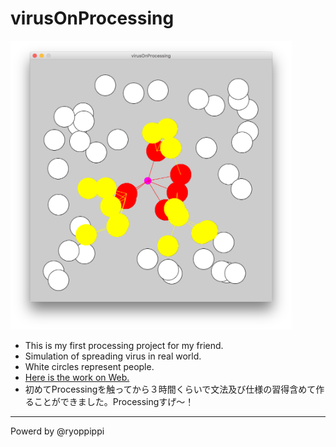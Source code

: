 # virusOnProcessing

<img src="./Screenshot/app.png" width="450">

*  This is my first processing project for my friend.
*  Simulation of spreading virus in real world.
*  White circles represent people.
*  <a href="https://dl.dropboxusercontent.com/u/58534474/hikari/index.html">Here is the work on Web.</a>
* 初めてProcessingを触ってから３時間くらいで文法及び仕様の習得含めて作ることができました。Processingすげ〜！



---
Powerd by @ryoppippi
